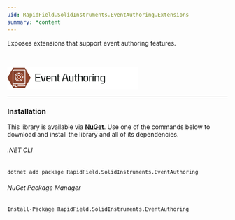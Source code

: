 ```yaml
---
uid: RapidField.SolidInstruments.EventAuthoring.Extensions
summary: *content
---
```


<!--
Copyright (c) RapidField LLC. Licensed under the MIT License. See LICENSE.txt in the project root for license information.
-->

Exposes extensions that support event authoring features.

<br />

![Event Authoring label](../images/Label.EventAuthoring.300w.png)
- - -

### Installation

This library is available via [**NuGet**](https://docs.microsoft.com/en-us/nuget/quickstart/install-and-use-a-package-in-visual-studio). Use one of the commands below to download and install the library and all of its dependencies.

###### .NET CLI

```shell
dotnet add package RapidField.SolidInstruments.EventAuthoring
```

###### NuGet Package Manager

```shell
Install-Package RapidField.SolidInstruments.EventAuthoring
```